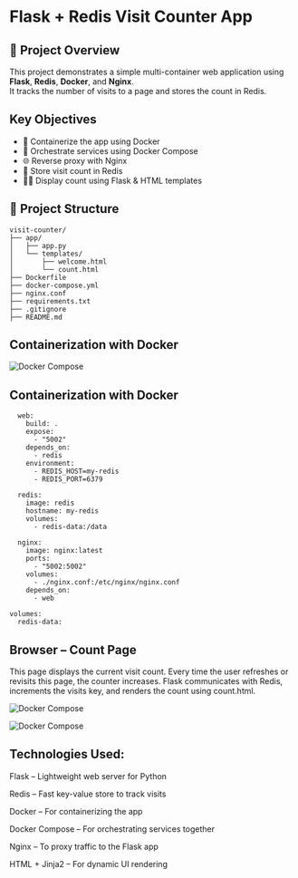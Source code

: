 #  Flask + Redis Visit Counter App

## 📌 Project Overview
This project demonstrates a simple multi-container web application using **Flask**, **Redis**, **Docker**, and **Nginx**.  
It tracks the number of visits to a page and stores the count in Redis.

## Key Objectives
- 🐳 Containerize the app using Docker
- 🔄 Orchestrate services using Docker Compose
- 🌐 Reverse proxy with Nginx
- 🔢 Store visit count in Redis
- 👨‍💻 Display count using Flask & HTML templates

## 📁 Project Structure
```
visit-counter/
├── app/
│   ├── app.py
│   └── templates/
│       ├── welcome.html
│       └── count.html
├── Dockerfile
├── docker-compose.yml
├── nginx.conf
├── requirements.txt
├── .gitignore
├── README.md
```

## Containerization with Docker
![Docker Compose](https://github.com/inaadem/my-visit-counter-app/blob/main/dockerfile.png?raw=true) 


## Containerization with Docker

```services:
  web:
    build: .
    expose:
      - "5002"
    depends_on:
      - redis
    environment:
      - REDIS_HOST=my-redis
      - REDIS_PORT=6379
  
  redis:
    image: redis
    hostname: my-redis
    volumes: 
      - redis-data:/data
  
  nginx:
    image: nginx:latest
    ports:
      - "5002:5002"
    volumes:
      - ./nginx.conf:/etc/nginx/nginx.conf
    depends_on:
      - web

volumes:
  redis-data:
```

##  Browser – Count Page
This page displays the current visit count.
Every time the user refreshes or revisits this page, the counter increases.
Flask communicates with Redis, increments the visits key, and renders the count using count.html.

![Docker Compose](https://github.com/inaadem/my-visit-counter-app/blob/main/browser-welcome.png.png?raw=true) 

![Docker Compose](https://github.com/inaadem/my-visit-counter-app/blob/main/browser-welcome.png%20(2).png?raw=true) 

## Technologies Used:
Flask – Lightweight web server for Python

Redis – Fast key-value store to track visits

Docker – For containerizing the app

Docker Compose – For orchestrating services together

Nginx – To proxy traffic to the Flask app

HTML + Jinja2 – For dynamic UI rendering
